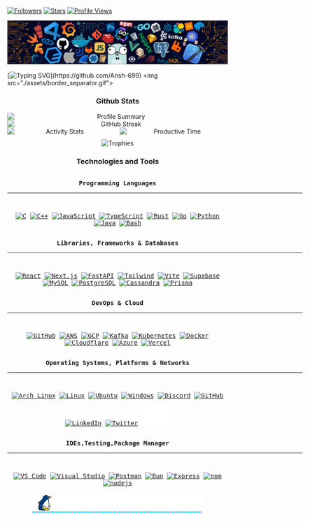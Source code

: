 [![Followers](https://img.shields.io/github/followers/Ansh-699?label=Followers&style=flat-square&colorA=EDE7F6&colorB=D1C4E9&logo=github&logoColor=5E35B1)](https://github.com/Ansh-699)
[![Stars](https://img.shields.io/github/stars/Ansh-699?label=Stars&style=flat-square&colorA=FFEBEE&colorB=FFCDD2&logo=star&logoColor=D32F2F)](https://github.com/Ansh-699?tab=repositories)
[![Profile Views](https://komarev.com/ghpvc/?username=Ansh-699&label=Views&style=flat-square&colorA=E8F5E9&colorB=C8E6C9&logo=eye&logoColor=388E3C)](https://github.com/Ansh-699)

![MASTER-HEAD](./assets/header.png)

[![Typing SVG](https://readme-typing-svg.herokuapp.com?font=Poppins&pause=1000&color=BF91F3&width=850&height=40&lines=Hi+there+%F0%9F%91%8B%2C+I'm+Ansh%2C+Thanks+for+visiting!;If+you+like+my+work%2C+consider+giving+my+repos+a+%E2%AD%90+it+really+helps!)](https://github.com/Ansh-699)
<img src="./assets/border_separator.gif">

<!-- Github Stats -->
<div align="center">
  <h3>Github Stats</h3>

  <!-- Profile Summary & Streak side‑by‑side -->
  <div style="display: flex; justify-content: center; gap: 0px; margin-bottom: 0px;">
    <img
      src="https://readme-generator-xi.vercel.app/api/cards/profile-details?username=Ansh-699&theme=tokyonight"
      width="680px"
      alt="Profile Summary"
    />
  </div>
  <div style="display: flex; justify-content: center; gap: 0px; margin-bottom: 0px;">
    <img
      src="https://github-readme-streak-stats-alpha-beige.vercel.app?user=Ansh-699&theme=tokyonight&date_format=M%20j%5B%2C%20Y%5D&card_width=490&card_height=50&hide_border=true"
      width="680px"
      alt="GitHub Streak"
    />
  </div>

  <!-- Activity Stats -->
  <div style="display: flex; justify-content: center; gap: 10px; margin-bottom: 10px;">
    <img
      src="https://readme-generator-xi.vercel.app/api/cards/stats?username=Ansh-699&theme=tokyonight"
      width="340px"
      alt="Activity Stats"
    />
    <img
      src="https://readme-generator-xi.vercel.app/api/cards/productive-time?username=Ansh-699&theme=tokyonight&utcOffset=+5.5"
      width="340px"
      alt="Productive Time"
    />
  </div>

  <!-- Trophies -->
  <div>
    <img
      src="https://github-profile-trophy.vercel.app/?username=Ansh-699&theme=tokyonight&no-frame=true&column=6&row=1&margin-w=10"
      width="680px"
      alt="Trophies"
    />
  </div>
</div>





<!-- Language and Tools -->

<div align="center">
  <h3>Technologies and Tools</h3>

  <kbd>
    <div align="center">
      <p>
        <br>
        <strong>Programming Languages</strong>
        <br>
        <hr width="675">
        <br>
        
  <a href="https://en.cppreference.com/w/c"><img src="https://skillicons.dev/icons?i=c" alt="C"/></a>
  <a href="https://en.cppreference.com/w/cpp"><img src="https://skillicons.dev/icons?i=cpp" alt="C++"  /></a>
  <a href="https://developer.mozilla.org/en-US/docs/Web/JavaScript"><img src="https://skillicons.dev/icons?i=js" alt="JavaScript"/></a>
  <a href="https://www.typescriptlang.org/docs/"><img src="https://skillicons.dev/icons?i=ts" alt="TypeScript"/></a>
  <a href="https://www.rust-lang.org/learn"><img src="https://skillicons.dev/icons?i=rust" alt="Rust"/></a>
  <a href="https://golang.org/doc/"><img src="https://skillicons.dev/icons?i=go" alt="Go"/></a>
  <a href="https://docs.python.org/"><img src="https://skillicons.dev/icons?i=py" alt="Python"/></a>
  <a href="https://docs.oracle.com/en/java/"><img src="https://skillicons.dev/icons?i=java" alt="Java"/></a>
  <a href="https://www.gnu.org/software/bash/manual/bash.html"><img src="https://skillicons.dev/icons?i=bash" alt="Bash"/></a>
      </p>
    </div>
  </kbd>

  <kbd>
    <div align="center">
      <p>
        <br>
        <strong>Libraries, Frameworks & Databases</strong>
        <br>
        <hr width="675">
        <br>
        
  <a href="https://reactjs.org/docs/"><img src="https://techstack-generator.vercel.app/react-icon.svg" alt="React" height="60" width = "65"/></a>
  <a href="https://nextjs.org/docs"><img src="https://skillicons.dev/icons?i=nextjs" alt="Next.js"/></a>
  <a href="https://fastapi.tiangolo.com/"><img src="https://skillicons.dev/icons?i=fastapi" alt="FastAPI"/></a>
  <a href="https://tailwindcss.com/docs"><img src="https://skillicons.dev/icons?i=tailwind" alt="Tailwind"/></a>
  <a href="https://vitejs.dev/guide/"><img src="https://skillicons.dev/icons?i=vite" alt="Vite"/></a>
  <a href="https://supabase.com/docs"><img src="https://skillicons.dev/icons?i=supabase" alt="Supabase"/></a>
  <a href="https://dev.mysql.com/doc/"><img src="https://skillicons.dev/icons?i=mysql" alt="MySQL"/></a>
  <a href="https://www.postgresql.org/docs/"><img src="https://skillicons.dev/icons?i=postgres" alt="PostgreSQL"/></a>
  <a href="https://cassandra.apache.org/doc/"><img src="https://skillicons.dev/icons?i=cassandra" alt="Cassandra"/></a>
  <a href="https://www.prisma.io/docs/"><img src="https://skillicons.dev/icons?i=prisma" alt="Prisma"/></a>
      </p>
    </div>
  </kbd>

  <kbd>
    <div align="center">
      <p>
        <br>
        <strong>DevOps & Cloud</strong>
        <br>
        <hr width="675">
        <br>
        
  <a href="https://docs.github.com/"><img src="https://skillicons.dev/icons?i=github" alt="GitHub" height="60" width= "65"/></a>
  <a href="https://docs.aws.amazon.com/"><img src="https://techstack-generator.vercel.app/aws-icon.svg" alt="AWS"  height="60" width= "65"/></a>
  <a href="https://cloud.google.com/docs"><img src="https://skillicons.dev/icons?i=gcp" alt="GCP"/></a>
  <a href="https://kafka.apache.org/documentation/"><img src="https://skillicons.dev/icons?i=kafka" alt="Kafka"/></a>
  <a href="https://kubernetes.io/docs/"><img src="https://techstack-generator.vercel.app/kubernetes-icon.svg" alt="Kubernetes" height="60" width = "65" /></a>
  <a href="https://docs.docker.com/"><img src="https://techstack-generator.vercel.app/docker-icon.svg" alt="Docker" height="60" width= "65"/></a>
  <a href="https://developers.cloudflare.com/"><img src="https://skillicons.dev/icons?i=cloudflare" alt="Cloudflare"/></a>
  <a href="https://docs.microsoft.com/azure/"><img src="https://skillicons.dev/icons?i=azure" alt="Azure"/></a>
  <a href="https://vercel.com/docs"><img src="https://skillicons.dev/icons?i=vercel" alt="Vercel"/></a>
      </p>
    </div>
  </kbd>

  <kbd>
    <div align="center">
      <p>
        <br>
        <strong>Operating Systems, Platforms & Networks</strong>
        <br>
        <hr width="675">
        <br>
        
  <a href="https://wiki.archlinux.org/"><img src="https://skillicons.dev/icons?i=arch" alt="Arch Linux"/></a>
  <a href="https://www.linux.org/"><img src="https://skillicons.dev/icons?i=linux" alt="Linux"/></a>
  <a href="https://help.ubuntu.com/"><img src="https://skillicons.dev/icons?i=ubuntu" alt="Ubuntu"/></a>
  <a href="https://docs.microsoft.com/windows/"><img src="https://skillicons.dev/icons?i=windows" alt="Windows"/></a>
  <a href="https://discord.com/developers/docs"><img src="https://skillicons.dev/icons?i=discord" alt="Discord"/></a>
  <a href="https://docs.github.com/"><img src="https://skillicons.dev/icons?i=github" alt="GitHub"/></a>
  <a href="https://www.linkedin.com/"><img src="https://skillicons.dev/icons?i=linkedin" alt="LinkedIn"/></a>
  <a href="https://developer.twitter.com/"><img src="https://skillicons.dev/icons?i=twitter" alt="Twitter" /></a>
  <a href="https://stackoverflow.com/"><img src="./assets/stack.gif" alt="Stack Overflow" height="60" width= "65"/></a>
      </p>
    </div>
  </kbd>

  <kbd>
    <div align="center">
      <p>
        <br>
        <strong>IDEs,Testing,Package Manager  </strong>
        <br>
        <hr width="675">
        <br>
        
  <a href="https://code.visualstudio.com/docs"><img src="https://skillicons.dev/icons?i=vscode" alt="VS Code"/></a>
  <a href="https://docs.microsoft.com/visualstudio/"><img src="https://skillicons.dev/icons?i=visualstudio" alt="Visual Studio"/></a>
  <a href="https://learning.postman.com/docs/"><img src="https://skillicons.dev/icons?i=postman" alt="Postman"/></a>
   <a href="https://bun.sh/docs"><img src="https://skillicons.dev/icons?i=bun" alt="Bun"/></a>
  <a href="https://expressjs.com/"><img src="https://skillicons.dev/icons?i=express" alt="Express"/></a>
  <a href="https://docs.npmjs.com/"><img src="https://skillicons.dev/icons?i=npm" alt="npm"/></a>
    <a href="https://nodejs.org/docs/latest/api/"><img src="https://skillicons.dev/icons?i=nodejs" alt="nodejs"/></a>

  </kbd>

</div>
</div>


<div align="center">
  <img src="./assets/penguin.gif">
</div>


